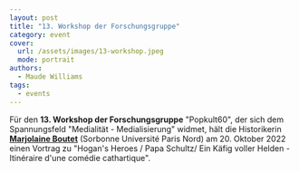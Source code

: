 ```yaml
---
layout: post
title: "13. Workshop der Forschungsgruppe"
category: event
cover:
  url: /assets/images/13-workshop.jpeg
  mode: portrait
authors:
  - Maude Williams
tags:
  - events
---
```


Für den **13. Workshop der Forschungsgruppe** "Popkult60", der sich dem Spannungsfeld "Medialität - Medialisierung" widmet, hält die Historikerin [**Marjolaine Boutet**](https://www.linkedin.com/in/marjolaine-boutet-225b9438/?originalSubdomain=fr) (Sorbonne Université Paris Nord) am 20. Oktober 2022 einen Vortrag zu "Hogan's Heroes / Papa Schultz/ Ein Käfig voller Helden - Itinéraire d'une comédie cathartique".

<!-- more -->
